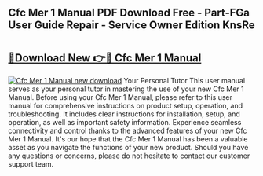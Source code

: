 ## Cfc Mer 1 Manual PDF Download Free - Part-FGa User Guide Repair - Service Owner Edition KnsRe

# <h2><a href="http://bc40026.oget.top/?id=Cfc+Mer+1+Manual">🔗Download New 👉🔴 Cfc Mer 1 Manual</a></h2>

[![Cfc Mer 1 Manual new download](https://i.imgur.com/5g1atiW.png)](http://bc40026.oget.top/?id=Cfc+Mer+1+Manual)
Your Personal Tutor This user manual serves as your personal tutor in mastering the use of your new Cfc Mer 1 Manual. Before using your Cfc Mer 1 Manual, please refer to this user manual for comprehensive instructions on product setup, operation, and troubleshooting. It includes clear instructions for installation, setup, and operation, as well as important safety information. Experience seamless connectivity and control thanks to the advanced features of your new Cfc Mer 1 Manual. It's our hope that the Cfc Mer 1 Manual has been a valuable asset as you navigate the functions of your new product. Should you have any questions or concerns, please do not hesitate to contact our customer support team.
